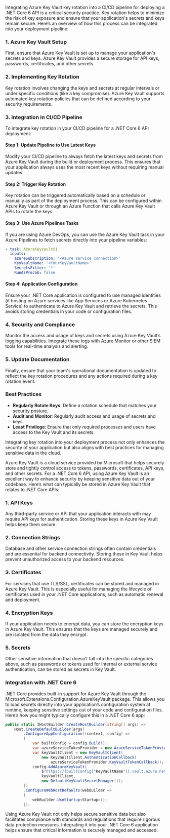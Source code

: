 Integrating Azure Key Vault key rotation into a CI/CD pipeline for deploying a .NET Core 6 API is a critical security practice. Key rotation helps to minimize the risk of key exposure and ensure that your application's secrets and keys remain secure. Here’s an overview of how this process can be integrated into your deployment pipeline:

### 1. **Azure Key Vault Setup**
First, ensure that Azure Key Vault is set up to manage your application's secrets and keys. Azure Key Vault provides a secure storage for API keys, passwords, certificates, and other secrets.

### 2. **Implementing Key Rotation**
Key rotation involves changing the keys and secrets at regular intervals or under specific conditions (like a key compromise). Azure Key Vault supports automated key rotation policies that can be defined according to your security requirements.

### 3. **Integration in CI/CD Pipeline**
To integrate key rotation in your CI/CD pipeline for a .NET Core 6 API deployment:

#### **Step 1: Update Pipeline to Use Latest Keys**
Modify your CI/CD pipeline to always fetch the latest keys and secrets from Azure Key Vault during the build or deployment process. This ensures that your application always uses the most recent keys without requiring manual updates.

#### **Step 2: Trigger Key Rotation**
Key rotation can be triggered automatically based on a schedule or manually as part of the deployment process. This can be configured within Azure Key Vault or through an Azure Function that calls Azure Key Vault APIs to rotate the keys.

#### **Step 3: Use Azure Pipelines Tasks**
If you are using Azure DevOps, you can use the Azure Key Vault task in your Azure Pipelines to fetch secrets directly into your pipeline variables:
```yaml
- task: AzureKeyVault@1
  inputs:
    azureSubscription: '<Azure service connection>'
    KeyVaultName: '<YourKeyVaultName>'
    SecretsFilter: '*'
    RunAsPreJob: false
```

#### **Step 4: Application Configuration**
Ensure your .NET Core application is configured to use managed identities (if hosting on Azure services like App Services or Azure Kubernetes Service) to authenticate to Azure Key Vault and retrieve the secrets. This avoids storing credentials in your code or configuration files.

### 4. **Security and Compliance**
Monitor the access and usage of keys and secrets using Azure Key Vault’s logging capabilities. Integrate these logs with Azure Monitor or other SIEM tools for real-time analysis and alerting.

### 5. **Update Documentation**
Finally, ensure that your team's operational documentation is updated to reflect the key rotation procedures and any actions required during a key rotation event.

### Best Practices
- **Regularly Rotate Keys**: Define a rotation schedule that matches your security posture.
- **Audit and Monitor**: Regularly audit access and usage of secrets and keys.
- **Least Privilege**: Ensure that only required processes and users have access to the Key Vault and its secrets.

Integrating key rotation into your deployment process not only enhances the security of your application but also aligns with best practices for managing sensitive data in the cloud.


Azure Key Vault is a cloud service provided by Microsoft that helps securely store and tightly control access to tokens, passwords, certificates, API keys, and other secrets. For a .NET Core 6 API, using Azure Key Vault is an excellent way to enhance security by keeping sensitive data out of your codebase. Here’s what can typically be stored in Azure Key Vault that relates to .NET Core APIs:

### 1. **API Keys**
Any third-party service or API that your application interacts with may require API keys for authentication. Storing these keys in Azure Key Vault helps keep them secure.

### 2. **Connection Strings**
Database and other service connection strings often contain credentials and are essential for backend connectivity. Storing these in Key Vault helps prevent unauthorized access to your backend resources.

### 3. **Certificates**
For services that use TLS/SSL, certificates can be stored and managed in Azure Key Vault. This is especially useful for managing the lifecycle of certificates used in your .NET Core applications, such as automatic renewal and deployment.

### 4. **Encryption Keys**
If your application needs to encrypt data, you can store the encryption keys in Azure Key Vault. This ensures that the keys are managed securely and are isolated from the data they encrypt.

### 5. **Secrets**
Other sensitive information that doesn’t fall into the specific categories above, such as passwords or tokens used for internal or external service authentication, can be stored as secrets in Key Vault.

### Integration with .NET Core 6
.NET Core provides built-in support for Azure Key Vault through the Microsoft.Extensions.Configuration.AzureKeyVault package. This allows you to load secrets directly into your application’s configuration system at runtime, keeping sensitive settings out of your code and configuration files. Here’s how you might typically configure this in a .NET Core 6 app:

```csharp
public static IHostBuilder CreateHostBuilder(string[] args) =>
    Host.CreateDefaultBuilder(args)
        .ConfigureAppConfiguration((context, config) =>
        {
            var builtConfig = config.Build();
            var azureServiceTokenProvider = new AzureServiceTokenProvider();
            var keyVaultClient = new KeyVaultClient(
                new KeyVaultClient.AuthenticationCallback(
                    azureServiceTokenProvider.KeyVaultTokenCallback));
            config.AddAzureKeyVault(
                $"https://{builtConfig["KeyVaultName"]}.vault.azure.net/",
                keyVaultClient,
                new DefaultKeyVaultSecretManager());
        })
        .ConfigureWebHostDefaults(webBuilder =>
        {
            webBuilder.UseStartup<Startup>();
        });
```

Using Azure Key Vault not only helps secure sensitive data but also facilitates compliance with standards and regulations that require rigorous data protection measures. Integrating it into your .NET Core 6 application helps ensure that critical information is securely managed and accessed.

